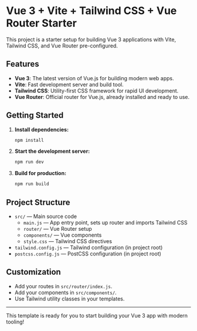 # Vue 3 + Vite + Tailwind CSS + Vue Router Starter

This project is a starter setup for building Vue 3 applications with Vite, Tailwind CSS, and Vue Router pre-configured.

## Features

- **Vue 3**: The latest version of Vue.js for building modern web apps.
- **Vite**: Fast development server and build tool.
- **Tailwind CSS**: Utility-first CSS framework for rapid UI development.
- **Vue Router**: Official router for Vue.js, already installed and ready to use.

## Getting Started

1. **Install dependencies:**
   ```bash
   npm install
   ```
2. **Start the development server:**
   ```bash
   npm run dev
   ```
3. **Build for production:**
   ```bash
   npm run build
   ```

## Project Structure

- `src/` — Main source code
  - `main.js` — App entry point, sets up router and imports Tailwind CSS
  - `router/` — Vue Router setup
  - `components/` — Vue components
  - `style.css` — Tailwind CSS directives
- `tailwind.config.js` — Tailwind configuration (in project root)
- `postcss.config.js` — PostCSS configuration (in project root)

## Customization

- Add your routes in `src/router/index.js`.
- Add your components in `src/components/`.
- Use Tailwind utility classes in your templates.

---

This template is ready for you to start building your Vue 3 app with modern tooling!

